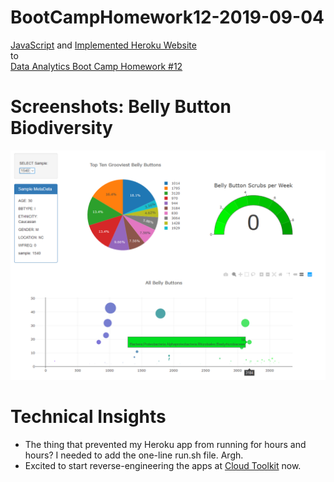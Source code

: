 # BootCampHomework12-2019-09-04

[JavaScript](https://github.com/ekenigsberg/BootCampHomework12-2019-09-04/blob/master/bootcamphomework12-2019-09-04/static/js/app.js) and [Implemented Heroku Website](https://bootcamphomework12-2019-09-04.herokuapp.com/)<br/>
to<br/>
[Data Analytics Boot Camp Homework #12](https://github.com/the-Coding-Boot-Camp-at-UT/UTAMCB201904DATA3/blob/master/15-Interactive-Visualizations-and-Dashboards/Homework/Instructions/README.md)

# Screenshots: Belly Button Biodiversity
![Screenshot](https://github.com/ekenigsberg/BootCampHomework12-2019-09-04/blob/master/bootcamphomework12-2019-09-04/static/Screenshot.png)

# Technical Insights

* The thing that prevented my Heroku app from running for hours and hours? I needed to add the one-line run.sh file. Argh.
* Excited to start reverse-engineering the apps at [Cloud Toolkit](https://cloudtoolkit.co) now.
